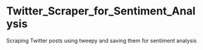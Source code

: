 ﻿# Twitter_Scraper_for_Sentiment_Analysis

Scraping Twitter posts using tweepy and saving them for sentiment analysis
